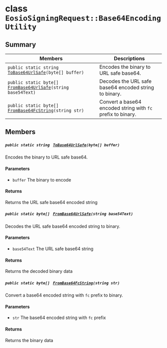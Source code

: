 # class `EosioSigningRequest::Base64EncodingUtility` 

## Summary

 Members                                | Descriptions                                
----------------------------------------|---------------------------------------------
`public static string ` [`ToBase64UrlSafe`](#class_eosio_signing_request_1_1_base64_encoding_utility_1a404af4cf26ae2e3afeccdaebf34f6c2c)`(byte[] buffer)` | Encodes the binary to URL safe base64.
`public static byte[] ` [`FromBase64UrlSafe`](#class_eosio_signing_request_1_1_base64_encoding_utility_1ab90a252edaacdad882088ceb57c9a395)`(string base54Text)` | Decodes the URL safe base64 encoded string to binary.
`public static byte[] ` [`FromBase64FcString`](#class_eosio_signing_request_1_1_base64_encoding_utility_1a8c5e0e7968aa19605b556652086cdd18)`(string str)` | Convert a base64 encoded string with `fc` prefix to binary.

## Members

##### `public static string ` [`ToBase64UrlSafe`](#class_eosio_signing_request_1_1_base64_encoding_utility_1a404af4cf26ae2e3afeccdaebf34f6c2c)`(byte[] buffer)` 

Encodes the binary to URL safe base64.

#### Parameters
* `buffer` The binary to encode

#### Returns
Returns the URL safe base64 encoded string

##### `public static byte[] ` [`FromBase64UrlSafe`](#class_eosio_signing_request_1_1_base64_encoding_utility_1ab90a252edaacdad882088ceb57c9a395)`(string base54Text)` 

Decodes the URL safe base64 encoded string to binary.

#### Parameters
* `base54Text` The URL safe base64 string

#### Returns
Returns the decoded binary data

##### `public static byte[] ` [`FromBase64FcString`](#class_eosio_signing_request_1_1_base64_encoding_utility_1a8c5e0e7968aa19605b556652086cdd18)`(string str)` 

Convert a base64 encoded string with `fc` prefix to binary.

#### Parameters
* `str` The base64 encoded string with `fc` prefix

#### Returns
Returns the binary data

